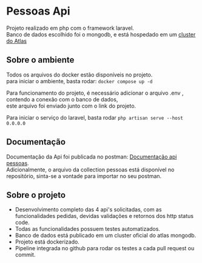 # Pessoas Api

Projeto realizado em php com o framework laravel. <br>
Banco de dados escolhido foi o mongodb, e está hospedado em um [cluster do Atlas](https://www.mongodb.com/atlas/database) 

## Sobre o ambiente
Todos os arquivos do docker estão disponíveis no projeto. <br>
para iniciar o ambiente, basta rodar:
`docker compose up -d` <br>

Para funcionamento do projeto, é necessário adicionar o arquivo .env , contendo a conexão com o banco de dados, <br>
este arquivo foi enviado junto com o link do projeto. <br>

Para iniciar o serviço do laravel, basta rodar `php artisan serve --host 0.0.0.0`

## Documentação
Documentação da Api foi publicada no postman: [Documentação api pessoas](https://documenter.getpostman.com/view/10787241/2s9Ye8hFjk). <br>
Adicionalmente, o arquivo da collection pessoas está disponível no repositório, sinta-se a vontade para importar no seu postman. <br>

## Sobre o projeto

+ Desenvolvimento completo das 4 api's solicitadas, com as funcionalidades pedidas, devidas validações e retornos dos http status code.
+ Todas as funcionalidades possuem testes automatizados.
+ Banco de dados está publicado em um cluster oficial do atlas mongodb.
+ Projeto está dockerizado.
+ Pipeline integrada no github para rodar os testes a cada pull request ou commit.
